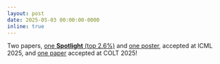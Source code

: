 ```yaml
---
layout: post
date: 2025-05-03 00:00:00-0000
inline: true
---
```

Two papers, [one **Spotlight** (top 2.6%)](https://arxiv.org/abs/2502.09609) and [one poster](https://arxiv.org/abs/2409.18209), accepted at ICML 2025, and [one paper](https://arxiv.org/abs/2502.10826) accepted at COLT 2025!
